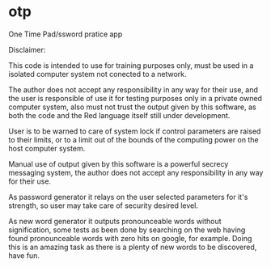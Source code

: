 # otp
One Time Pad/ssword pratice app

Disclaimer:

This code is intended to use for training purposes only, must be used in a isolated computer system not conected to a network.

The author does not accept any responsibility in any way for their use, and the user is responsible of use it for testing purposes only
in a private owned computer system, also must not trust the output given by this software, as both the code and the Red language itself still under development.

User is to be warned to care of system lock if control parameters are raised to their limits, or to a limit out of the bounds of the
computing power on the host computer system.

Manual use of output given by this software is a powerful secrecy messaging system, the author does not accept any responsibility in any way for their use. 

As password generator it relays on the user selected parameters for it's strength, so user may take care of security desired level.

As new word generator it outputs pronounceable words without signification, some tests as been done by searching on the web having found pronounceable words with zero hits on google, for example. Doing this is an amazing task as there is a plenty of new words to be discovered, have fun.

